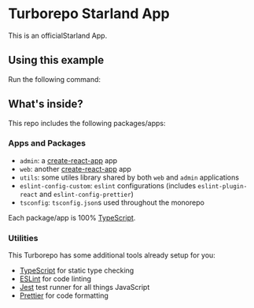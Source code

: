# Turborepo Starland App

This is an officialStarland App.

## Using this example

Run the following command:

## What's inside?

This repo includes the following packages/apps:

### Apps and Packages

- `admin`: a [create-react-app](https://create-react-app.dev) app
- `web`: another [create-react-app](https://create-react-app.dev) app
- `utils`: some utiles library shared by both `web` and `admin` applications
- `eslint-config-custom`: `eslint` configurations (includes `eslint-plugin-react` and `eslint-config-prettier`)
- `tsconfig`: `tsconfig.json`s used throughout the monorepo

Each package/app is 100% [TypeScript](https://www.typescriptlang.org/).

### Utilities

This Turborepo has some additional tools already setup for you:

- [TypeScript](https://www.typescriptlang.org/) for static type checking
- [ESLint](https://eslint.org/) for code linting
- [Jest](https://jestjs.io) test runner for all things JavaScript
- [Prettier](https://prettier.io) for code formatting
